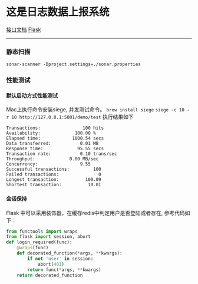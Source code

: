 # 这是日志数据上报系统
[接口文档](https://my.apipost.cn/doc?project_id=35275#195056)
[Flask](https://dormousehole.readthedocs.io/en/latest/)

*************
### 静态扫描
`sonar-scanner -Dproject.settings=./sonar.properties`
### 性能测试
#### 默认启动方式性能测试
Mac上执行命令安装siege, 并发测试命令。
`brew install siege`
`siege -c 10 -r 10 http://127.0.0.1:5001/demo/test`
执行结果如下
```
Transactions:		         100 hits
Availability:		      100.00 %
Elapsed time:		     1000.54 secs
Data transferred:	        0.01 MB
Response time:		       95.55 secs
Transaction rate:	        0.10 trans/sec
Throughput:		        0.00 MB/sec
Concurrency:		        9.55
Successful transactions:         100
Failed transactions:	           0
Longest transaction:	      100.09
Shortest transaction:	       10.01
```
#### 会话保持
Flask 中可以采用装饰器，在缓存redis中判定用户是否登陆或者存在, 参考代码如下：
```python
from functools import wraps
from flask import session, abort
def login_required(func):
    @wraps(func)
    def decorated_function(*args, **kwargs):
        if not 'user' in session:
            abort(401)
        return func(*args, **kwargs)
    return decorated_function
```

